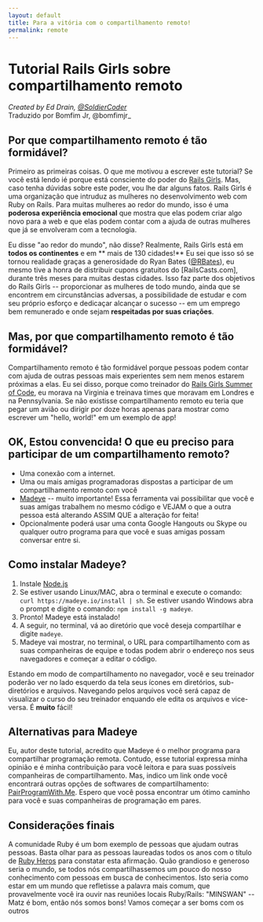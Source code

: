 ```yaml
---
layout: default
title: Para a vitória com o compartilhamento remoto!
permalink: remote
---
```


# Tutorial Rails Girls sobre compartilhamento remoto

*Created by Ed Drain, [@SoldierCoder](https://twitter.com/soldiercoder)*  
Traduzido por Bomfim Jr, @bomfimjr_

## Por que compartilhamento remoto é tão formidável?

Primeiro as primeiras coisas. O que me motivou a escrever este tutorial? Se você está lendo ié porque está consciente do poder do [Rails Girls](http://railsgirls.com). Mas, caso tenha dúvidas sobre este poder, vou lhe dar alguns fatos. Rails Girls é uma organização que intruduz as mulheres no desenvolvimento web com Ruby on Rails. Para muitas mulheres ao redor do mundo, isso é uma **poderosa experiência emocional** que mostra que elas podem criar algo novo para a web e que elas podem contar com a ajuda de outras mulheres que já se envolveram com a tecnologia.


Eu disse "ao redor do mundo", não disse? Realmente, Rails Girls está em **todos os continentes** e em ** mais de 130 cidades!**  Eu sei que isso só se tornou realidade graças a generosidade do Ryan Bates ([@RBates](https://twitter.com/rbates)), eu mesmo tive a honra de distribuir cupons gratuitos  do [RailsCasts.com], durante três meses para muitas destas cidades. Isso faz parte dos objetivos do Rails Girls -- proporcionar as mulheres de todo mundo, ainda que se encontrem em circunstâncias adversas,  a  possibilidade  de estudar e com seu próprio esforço e dedicaçar alcançar o sucesso --  em um emprego bem remunerado e onde sejam **respeitadas por suas criações**.

## Mas, por que compartilhamento remoto é tão formidável?

Compartilhamento remoto é tão formidável porque pessoas podem contar com ajuda de outras pessoas mais experientes sem nem menos estarem próximas a elas. Eu sei disso, porque como treinador do [Rails Girls Summer of Code](http://railsgirlssummerofcode.org), eu morava na Virginia e treinava times que moravam em Londres e na Pennsylvania. Se não existisse compartilhamento remoto eu teria que pegar um avião ou dirigir por doze horas apenas para mostrar como escrever um "hello, world!" em um exemplo de app!

## OK, Estou convencida! O que eu preciso para participar de um compartilhamento remoto?
* Uma conexão com a internet.
* Uma ou mais amigas programadoras dispostas a participar de um compartilhamento remoto com você
* [Madeye](https://madeye.io) -- muito importante! Essa ferramenta vai possibilitar que você e suas amigas trabalhem no mesmo código e VEJAM o que a outra pessoa está alterando ASSIM QUE a alteração for feita!
* Opcionalmente poderá usar uma conta Google Hangouts ou Skype ou qualquer outro programa para que você e suas amigas possam conversar entre si.

## Como instalar Madeye?
1. Instale [Node.js](http://howtonode.org/how-to-install-nodejs)
2. Se estiver usando Linux/MAC, abra o terminal e execute o comando:  `curl https://madeye.io/install | sh`.  Se estiver usando Windows abra o prompt e digite o comando:  `npm install -g madeye`.
3. Pronto! Madeye está instalado!
3. A seguir, no terminal, vá ao diretório que você deseja compartilhar e digite `madeye`.
4. Madeye vai mostrar,  no terminal, o URL para compartilhamento com as suas companheiras de equipe e todas podem abrir o endereço nos seus navegadores e começar a editar o código.

Estando em modo de compartilhamento no navegador, você e seu treinador poderão ver no lado esquerdo da tela seus ícones em diretórios, sub-diretórios e arquivos. Navegando pelos arquivos você será capaz de visualizar o curso do seu treinador enquando ele edita os arquivos e vice-versa. É **muito** fácil!

## Alternativas para Madeye

Eu, autor deste tutorial, acredito que Madeye é o melhor programa para compartilhar programação remota. Contudo, esse tutorial expressa minha opinião e é minha contribuição para você leitora e para suas possíveis companheiras de compartilhamento. Mas,  indico um link onde você encontrará outras opções de softwares de compartilhamento: [PairProgramWith.Me](http://pairprogramwith.me). Espero que você possa encontrar um ótimo caminho para você e suas companheiras de programação em pares.

## Considerações finais
A comunidade Ruby é um bom exemplo de pessoas que ajudam outras pessoas. Basta olhar para as pessoas laureadas todos os anos com o título de [Ruby Heros](http://rubyheroes.com/) para constatar esta afirmação. Quão grandioso e generoso seria o mundo, se todos nós compartilhassemos um pouco do nosso conhecimento com pessoas em busca de conhecimentos. Isto seria como estar em um mundo que refletisse a palavra mais comum, que provavelmente você ira ouvir nas reuniões locais Ruby/Rails: "MINSWAN" -- Matz é bom, então nós somos bons! Vamos começar a ser boms com os outros






